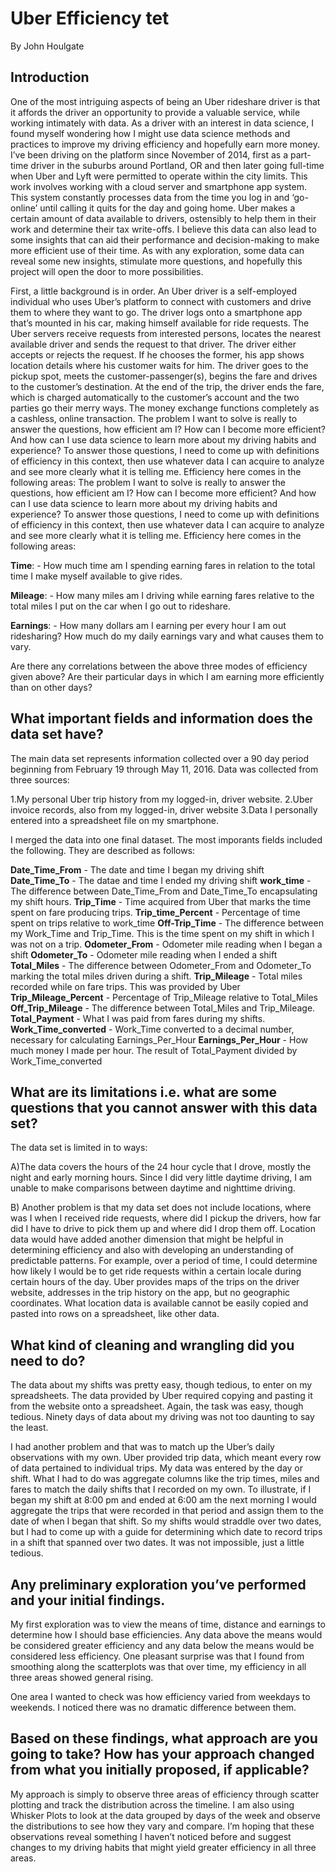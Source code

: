 # Uber Efficiency tet
By John Houlgate
## Introduction
One of the most intriguing aspects of being an Uber rideshare driver is that it affords the driver an opportunity to provide a valuable service, while working intimately with data. As a driver with an interest in data science, I found myself wondering how I might use data science methods and practices to improve my driving efficiency and hopefully earn more money. I’ve been driving on the platform since November of 2014, first as a part-time driver in the suburbs around Portland, OR and then later going full-time when Uber and Lyft were permitted to operate within the city limits. This work involves working with a cloud server and smartphone app system. This system constantly processes data from the time you log in and ‘go-online’ until calling it quits for the day and going home. Uber makes a certain amount of data available to drivers, ostensibly to help them in their work and determine their tax write-offs. I believe this data can also lead to some insights that can aid their performance and decision-making to make more efficient use of their time. As with any exploration, some data can reveal some new insights, stimulate more questions, and hopefully this project will open the door to more possibilities. 

First, a little background is in order. An Uber driver is a self-employed individual who uses Uber’s platform to connect with customers and drive them to where they want to go. The driver logs onto a smartphone app that’s mounted in his car, making himself available for ride requests. The Uber servers receive requests from interested persons, locates the nearest available driver and sends the request to that driver. The driver either accepts or rejects the request. If he chooses the former, his app shows location details where his customer waits for him. The driver goes to the pickup spot, meets the customer-passenger(s), begins the fare and drives to the customer’s destination. At the end of the trip, the driver ends the fare, which is charged automatically to the customer’s account and the two parties go their merry ways. The money exchange functions completely as a cashless, online transaction.
The problem I want to solve is really to answer the questions, how efficient am I?  How can I become more efficient? And how can I use data science to learn more about my driving habits and experience? To answer those questions, I need to come up with definitions of efficiency in this context, then use whatever data I can acquire to analyze and see more clearly what it is telling me. Efficiency here comes in the following areas:
The problem I want to solve is really to answer the questions, how efficient am I?  How can I become more efficient? And how can I use data science to learn more about my driving habits and experience? To answer those questions, I need to come up with definitions of efficiency in this context, then use whatever data I can acquire to analyze and see more clearly what it is telling me. Efficiency here comes in the following areas:

__Time__: - How much time am I spending earning fares in relation to the total time I make myself available to give rides.

__Mileage__: - How many miles am I driving while earning fares relative to the total miles I put on the car when I go out to rideshare.

__Earnings__: - How many dollars am I earning per every hour I am out ridesharing? How much do my daily earnings vary and what causes them to vary.

Are there any correlations between the above three modes of efficiency given above? Are their particular days in which I am earning more efficiently than on other days?

## What important fields and information does the data set have?
The main data set represents information collected over a 90 day period beginning from February 19 through May 11, 2016. Data was collected from three sources:

1.My personal Uber trip history from my logged-in, driver website.
2.Uber invoice records, also from my logged-in, driver website
3.Data I personally entered into a spreadsheet file on my smartphone.

I merged the data into one final dataset. The most imporants fields included the following. They are described as follows:

**Date_Time_From** - The date and time I began my driving shift
**Date_Time_To** - The datae and time I ended my driving shift
**work_time** - The difference between Date_Time_From and Date_Time_To encapsulating my shift hours. 
**Trip_Time** - Time acquired from Uber that marks the time spent on fare producing trips.
**Trip_time_Percent** - Percentage of time spent on trips relative to work_time
**Off-Trip_Time** - The difference between my Work_Time and Trip_Time. This is the time spent on my shift in which I was not on a trip.
**Odometer_From** - Odometer mile reading when I began a shift
**Odometer_To** - Odometer mile reading when I ended a shift
**Total_Miles** - The difference between Odometer_From and Odometer_To marking the total miles driven during a shift.
**Trip_Mileage** - Total miles recorded while on fare trips. This was provided by Uber
**Trip_Mileage_Percent** - Percentage of Trip_Mileage relative to Total_Miles
**Off_Trip_Mileage** - The difference between Total_Miles and Trip_Mileage.
**Total_Payment** - What I was paid from fares during my shifts.
**Work_Time_converted** - Work_Time converted to a decimal number, necessary for calculating Earnings_Per_Hour 
**Earnings_Per_Hour** - How much money I made per hour. The result of Total_Payment divided by Work_Time_converted

## What are its limitations i.e. what are some questions that you cannot answer with this data set?

The data set is limited in to ways:

A)The data covers the hours of the 24 hour cycle that I drove, mostly the night and early morning hours. Since I did very little daytime driving, I am unable to make comparisons between daytime and nighttime driving. 

B) Another problem is that my data set does not include locations, where was I when I received ride requests, where did I pickup the drivers, how far did I have to drive to pick them up and where did I drop them off. Location data would have added another dimension that might be helpful in determining efficiency and also with developing an understanding of predictable patterns. For example, over a period of time, I could determine how likely I would be to get ride requests within a certain locale during certain hours of the day. Uber provides maps of the trips on the driver website, addresses in the trip history on the app, but no geographic coordinates. What location data is available cannot be easily copied and pasted into rows on a spreadsheet, like other data.

## What kind of cleaning and wrangling did you need to do?

The data about my shifts was pretty easy, though tedious, to enter on my spreadsheets. The data provided by Uber required copying and pasting it from the website onto a spreadsheet. Again, the task was easy, though tedious. Ninety days of data about my driving was not too daunting to say the least. 

I had another problem and that was to match up the Uber’s daily observations with my own. Uber provided trip data, which meant every row of data pertained to individual trips. My data was entered by the day or shift. What I had to do was aggregate columns like the trip times, miles and fares to match the daily shifts that I recorded on my own. To illustrate, if I began my shift at 8:00 pm and ended at 6:00 am the next morning I would aggregate the trips that were recorded in that period and assign them to the date of when I began that shift. So my shifts would straddle over two dates, but I had to come up with a guide for determining which date to record trips in a shift that spanned over two dates. It was not impossible, just a little tedious.

## Any preliminary exploration you’ve performed and your initial findings.

My first exploration was to view the means of time, distance and earnings to determine how I should base efficiencies. Any data above the means would be considered greater efficiency and any data below the means would be considered less efficiency. One pleasant surprise was that I found from smoothing along the scatterplots was that over time, my efficiency in all three areas showed general rising.

One area I wanted to check was how efficiency varied from weekdays to weekends. I noticed there was no dramatic difference between them.

## Based on these findings, what approach are you going to take? How has your approach changed from what you initially proposed, if applicable?

My approach is simply to observe three areas of efficiency through scatter plotting and track the distribution across the timeline. I am also using Whisker Plots to look at the data grouped by days of the week and observe the distributions to see how they vary and compare. I’m hoping that these observations reveal something I haven’t noticed before and suggest changes to my driving habits that might yield greater efficiency in all three areas.
